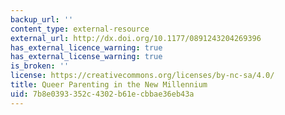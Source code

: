 ```yaml
---
backup_url: ''
content_type: external-resource
external_url: http://dx.doi.org/10.1177/0891243204269396
has_external_licence_warning: true
has_external_license_warning: true
is_broken: ''
license: https://creativecommons.org/licenses/by-nc-sa/4.0/
title: Queer Parenting in the New Millennium
uid: 7b8e0393-352c-4302-b61e-cbbae36eb43a
---
```

